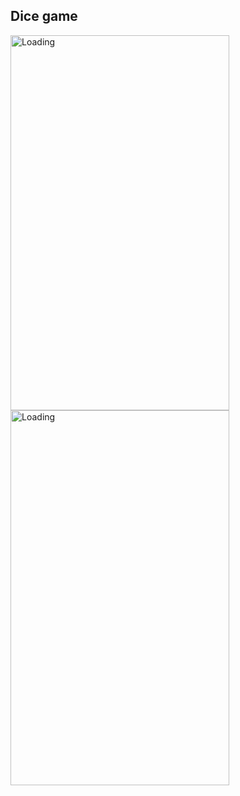 ## Dice game


 <img src="https://user-images.githubusercontent.com/52829478/93438004-4dd40e00-f8ea-11ea-9155-bbed2e90131b.jpeg" alt="Loading" width="350" height="600"> <img src="https://user-images.githubusercontent.com/52829478/93437993-49a7f080-f8ea-11ea-9792-a816eabb6371.gif" alt="Loading" width="350" height="600"> 
 
